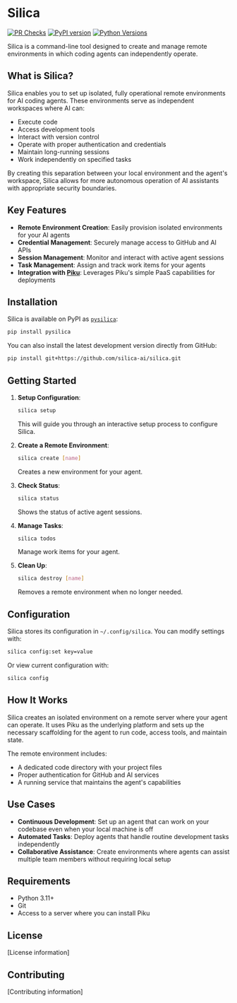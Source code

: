 # Silica

[![PR Checks](https://github.com/silica-ai/silica/actions/workflows/pr-checks.yml/badge.svg)](https://github.com/silica-ai/silica/actions/workflows/pr-checks.yml)
[![PyPI version](https://badge.fury.io/py/pysilica.svg)](https://badge.fury.io/py/pysilica)
[![Python Versions](https://img.shields.io/pypi/pyversions/pysilica.svg)](https://pypi.org/project/pysilica/)

Silica is a command-line tool designed to create and manage remote environments in which coding agents can independently operate.

## What is Silica?

Silica enables you to set up isolated, fully operational remote environments for AI coding agents. These environments serve as independent workspaces where AI can:

- Execute code
- Access development tools
- Interact with version control
- Operate with proper authentication and credentials
- Maintain long-running sessions
- Work independently on specified tasks

By creating this separation between your local environment and the agent's workspace, Silica allows for more autonomous operation of AI assistants with appropriate security boundaries.

## Key Features

- **Remote Environment Creation**: Easily provision isolated environments for your AI agents
- **Credential Management**: Securely manage access to GitHub and AI APIs
- **Session Management**: Monitor and interact with active agent sessions
- **Task Management**: Assign and track work items for your agents
- **Integration with [Piku](https://github.com/piku/piku)**: Leverages Piku's simple PaaS capabilities for deployments

## Installation

Silica is available on PyPI as [`pysilica`](https://pypi.org/project/pysilica/):

```bash
pip install pysilica
```

You can also install the latest development version directly from GitHub:

```bash
pip install git+https://github.com/silica-ai/silica.git
```

## Getting Started

1. **Setup Configuration**:
   ```bash
   silica setup
   ```
   This will guide you through an interactive setup process to configure Silica.

2. **Create a Remote Environment**:
   ```bash
   silica create [name]
   ```
   Creates a new environment for your agent.

3. **Check Status**:
   ```bash
   silica status
   ```
   Shows the status of active agent sessions.

4. **Manage Tasks**:
   ```bash
   silica todos
   ```
   Manage work items for your agent.

5. **Clean Up**:
   ```bash
   silica destroy [name]
   ```
   Removes a remote environment when no longer needed.

## Configuration

Silica stores its configuration in `~/.config/silica`. You can modify settings with:

```bash
silica config:set key=value
```

Or view current configuration with:

```bash
silica config
```

## How It Works

Silica creates an isolated environment on a remote server where your agent can operate. It uses Piku as the underlying platform and sets up the necessary scaffolding for the agent to run code, access tools, and maintain state.

The remote environment includes:
- A dedicated code directory with your project files
- Proper authentication for GitHub and AI services
- A running service that maintains the agent's capabilities

## Use Cases

- **Continuous Development**: Set up an agent that can work on your codebase even when your local machine is off
- **Automated Tasks**: Deploy agents that handle routine development tasks independently
- **Collaborative Assistance**: Create environments where agents can assist multiple team members without requiring local setup

## Requirements

- Python 3.11+
- Git
- Access to a server where you can install Piku

## License

[License information]

## Contributing

[Contributing information]
